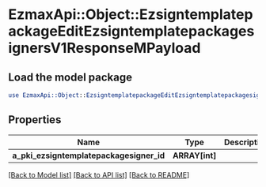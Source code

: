 # EzmaxApi::Object::EzsigntemplatepackageEditEzsigntemplatepackagesignersV1ResponseMPayload

## Load the model package
```perl
use EzmaxApi::Object::EzsigntemplatepackageEditEzsigntemplatepackagesignersV1ResponseMPayload;
```

## Properties
Name | Type | Description | Notes
------------ | ------------- | ------------- | -------------
**a_pki_ezsigntemplatepackagesigner_id** | **ARRAY[int]** |  | 

[[Back to Model list]](../README.md#documentation-for-models) [[Back to API list]](../README.md#documentation-for-api-endpoints) [[Back to README]](../README.md)


